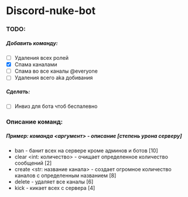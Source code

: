 # Discord-nuke-bot

### TODO: 
##### Добавить команду:
- [ ] Удаления всех ролей
- [x] Спама каналами
- [ ] Спама во все каналы @everyone
- [ ] Удаления всего aka добивания

##### Сделать:
- [ ] Инвиз для бота чтоб беспалевно

### Описание команд:
##### Пример: команда <аргумент> - описание [степень урона серверу]
- ban - банит всех на сервере кроме админов и ботов [10]
- clear <int: количество> - очищает определенное количество сообщений [2]
- create <str: название канала> - создает огромное количество каналов с определенным названием [8]
- delete - удаляет все каналы [6]
- kick - кикает всех с сервера [4]